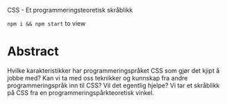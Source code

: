 CSS - Et programmeringsteoretisk skråblikk

`npm i && npm start` to view

# Abstract

Hvilke karakteristikker har programmeringspråket CSS som gjør det kjipt å jobbe med? Kan vi ta med oss teknikker og kunnskap fra andre programmeringspråk inn til CSS? Vil det egentlig hjelpe? Vi tar et skråblikk på CSS fra en programmeringspårkteoretisk vinkel.
